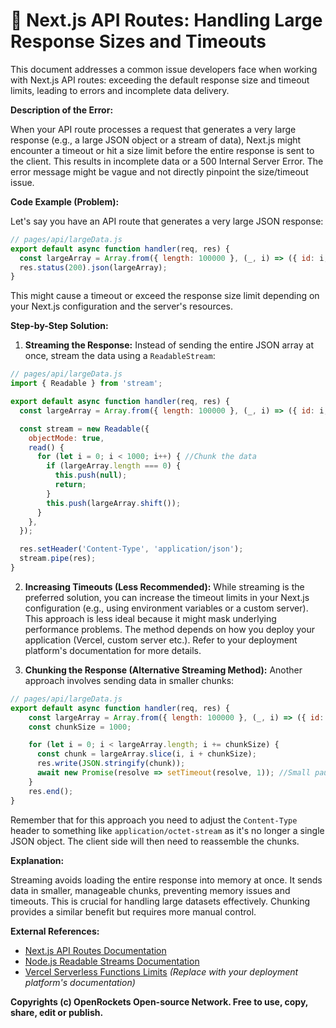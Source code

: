 # 🐞 Next.js API Routes: Handling Large Response Sizes and Timeouts


This document addresses a common issue developers face when working with Next.js API routes: exceeding the default response size and timeout limits, leading to errors and incomplete data delivery.

**Description of the Error:**

When your API route processes a request that generates a very large response (e.g., a large JSON object or a stream of data), Next.js might encounter a timeout or hit a size limit before the entire response is sent to the client. This results in incomplete data or a 500 Internal Server Error. The error message might be vague and not directly pinpoint the size/timeout issue.

**Code Example (Problem):**

Let's say you have an API route that generates a very large JSON response:

```javascript
// pages/api/largeData.js
export default async function handler(req, res) {
  const largeArray = Array.from({ length: 100000 }, (_, i) => ({ id: i, data: 'some large data' }));
  res.status(200).json(largeArray);
}
```

This might cause a timeout or exceed the response size limit depending on your Next.js configuration and the server's resources.

**Step-by-Step Solution:**

1. **Streaming the Response:**  Instead of sending the entire JSON array at once, stream the data using a `ReadableStream`:

```javascript
// pages/api/largeData.js
import { Readable } from 'stream';

export default async function handler(req, res) {
  const largeArray = Array.from({ length: 100000 }, (_, i) => ({ id: i, data: 'some large data' }));

  const stream = new Readable({
    objectMode: true,
    read() {
      for (let i = 0; i < 1000; i++) { //Chunk the data
        if (largeArray.length === 0) {
          this.push(null);
          return;
        }
        this.push(largeArray.shift());
      }
    },
  });

  res.setHeader('Content-Type', 'application/json');
  stream.pipe(res);
}
```

2. **Increasing Timeouts (Less Recommended):**  While streaming is the preferred solution, you can increase the timeout limits in your Next.js configuration (e.g., using environment variables or a custom server).  This approach is less ideal because it might mask underlying performance problems.  The method depends on how you deploy your application (Vercel, custom server etc.). Refer to your deployment platform's documentation for more details.

3. **Chunking the Response (Alternative Streaming Method):** Another approach involves sending data in smaller chunks:

```javascript
// pages/api/largeData.js
export default async function handler(req, res) {
    const largeArray = Array.from({ length: 100000 }, (_, i) => ({ id: i, data: 'some large data' }));
    const chunkSize = 1000;

    for (let i = 0; i < largeArray.length; i += chunkSize) {
      const chunk = largeArray.slice(i, i + chunkSize);
      res.write(JSON.stringify(chunk));
      await new Promise(resolve => setTimeout(resolve, 1)); //Small pause to prevent blocking
    }
    res.end();
}

```

Remember that for this approach you need to adjust the `Content-Type` header to something like `application/octet-stream`  as it's no longer a single JSON object. The client side will then need to reassemble the chunks.

**Explanation:**

Streaming avoids loading the entire response into memory at once.  It sends data in smaller, manageable chunks, preventing memory issues and timeouts. This is crucial for handling large datasets effectively.  Chunking provides a similar benefit but requires more manual control.

**External References:**

* [Next.js API Routes Documentation](https://nextjs.org/docs/api-routes/introduction)
* [Node.js Readable Streams Documentation](https://nodejs.org/api/stream.html#readable)
* [Vercel Serverless Functions Limits](https://vercel.com/docs/serverless-functions/limits) *(Replace with your deployment platform's documentation)*

**Copyrights (c) OpenRockets Open-source Network. Free to use, copy, share, edit or publish.**

